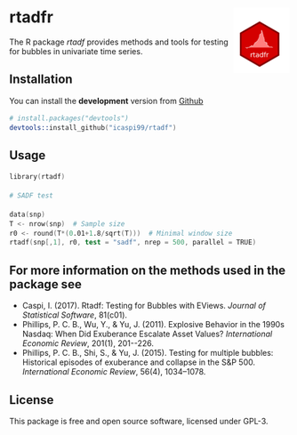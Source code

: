 rtadfr <img src="man/figures/logo.png" align="right" width="20%" height="20%"/>
======================

The R package *rtadf* provides methods and tools for testing for bubbles in univariate time series.

## Installation

You can install the **development** version from
[Github](https://github.com/icaspi99/rtadf)

```s
# install.packages("devtools")
devtools::install_github("icaspi99/rtadf")
```

## Usage

```s
library(rtadf)

# SADF test

data(snp)
T <- nrow(snp)  # Sample size
r0 <- round(T*(0.01+1.8/sqrt(T)))  # Minimal window size
rtadf(snp[,1], r0, test = "sadf", nrep = 500, parallel = TRUE) 

```

## For more information on the methods used in the package see

  * Caspi, I. (2017). Rtadf: Testing for Bubbles with EViews. *Journal of Statistical Software*, 81(c01).
  * Phillips, P. C. B., Wu, Y., & Yu, J. (2011). Explosive Behavior in the 1990s Nasdaq: When Did Exuberance Escalate Asset Values? *International Economic Review*, 201(1), 201--226.
  * Phillips, P. C. B., Shi, S., & Yu, J. (2015). Testing for multiple bubbles: Historical episodes of exuberance and collapse in the S&P 500. *International Economic Review*, 56(4), 1034–1078.
  
  

## License

This package is free and open source software, licensed under GPL-3.
